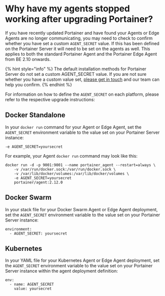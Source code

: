 # Why have my agents stopped working after upgrading Portainer?

If you have recently updated Portainer and have found your Agents or Edge Agents are no longer communicating, you may need to check to confirm whether you have set a custom `AGENT_SECRET` value. If this has been defined on the Portainer Server it will need to be set on the agents as well. This applies to both the standard Portainer Agent and the Portainer Edge Agent from BE 2.10 onwards.

{% hint style="info" %}
The default installation methods for Portainer Server do not set a custom AGENT\_SECRET value. If you are not sure whether you have a custom value set, [please get in touch](https://www.portainer.io/portainer-business-support) and our team can help you confirm.
{% endhint %}

For information on how to define the `AGENT_SECRET` on each platform, please refer to the respective upgrade instructions:

## Docker Standalone

In your `docker run` command for your Agent or Edge Agent, set the `AGENT_SECRET` environment variable to the value set on your Portainer Server instance:

```
-e AGENT_SECRET=yoursecret
```

For example, your Agent `docker run` command may look like this:

```
docker run -d -p 9001:9001 --name portainer_agent --restart=always \
    -v /var/run/docker.sock:/var/run/docker.sock \
    -v /var/lib/docker/volumes:/var/lib/docker/volumes \
    -e AGENT_SECRET=yoursecret
    portainer/agent:2.12.0
```

## Docker Swarm

In your stack file for your Docker Swarm Agent or Edge Agent deployment, set the `AGENT_SECRET` environment variable to the value set on your Portainer Server instance:

```
environment:
  - AGENT_SECRET: yoursecret
```



## Kubernetes

In your YAML file for your Kubernetes Agent or Edge Agent deployment, set the `AGENT_SECRET` environment variable to the value set on your Portainer Server instance within the agent deployment definition:

```
env:
  - name: AGENT_SECRET
    value: yoursecret
```
